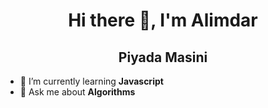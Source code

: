 <h1 align="center">Hi there 👋, I'm Alimdar</h1>
<h2 align="center">Piyada Masini</h2>

- 🌱 I’m currently learning **Javascript**
- 💬 Ask me about **Algorithms**
